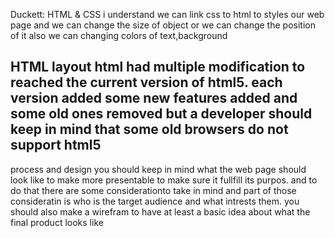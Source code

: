 
Duckett: HTML & CSS i understand we can link css to html to styles our web page
 and we can change the size of object or we can change the position of it also we can changing colors of text,background

HTML layout
html had  multiple modification to reached the current version of  html5. each version 
added some new features added and some old ones removed but a developer should keep in mind that some old browsers do not support html5
----------------------------------------------------------------------------------------------------------------------------------------
process and design
 you should keep in mind what the web page should look like to make more presentable to make sure it fullfill its purpos.
 and to do that there are some considerationto take in mind and part of those consideratin is who is the target audience
 and what intrests them. you should also make a wirefram to have at least a basic idea about what the final product looks like
